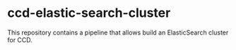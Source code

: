 # ccd-elastic-search-cluster

This repository contains a pipeline that allows build an ElasticSearch cluster for CCD.
